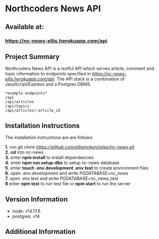 # Northcoders News API

## Available at:

### https://nc-news-ellis.herokuapp.com/api

## Project Summary

Northcoders News API is a restful API which serves article, comment and topic information to endpoints specified in *https://nc-news-ellis.herokuapp.com/api*. The API stack is a combination of JavaScript/Express and a Postgres DBMS.

```http
*example endpoints*
/api
/api/articles
/api/topics
/api/articles/:article_id
```

## Installation Instructions

The installation instructions are are follows:

**1.** run git clone *https://github.com/ellismckenzielee/nc-news.git*  
**2.** **cd** into nc-news  
**3.** enter **npm install** to install dependencies  
**4.** enter **npm run setup-dbs** to setup nc-news database  
**5.** enter **touch .env.development .env.test** to create environment files  
**6.** open .env.development and write _PGDATABASE=nc_news_  
**7.** open .env.test and write PGDATABASE=nc_news_test  
**8** enter **npm test** to run test file or **npm start** to run the server

## Version Information

- node: v14.17.6
- postgres: v14

## Additional Information
